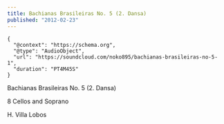 ```yaml
---
title: Bachianas Brasileiras No. 5 (2. Dansa)
published: "2012-02-23"
---
```


```{trackId=37559543}
{
  "@context": "https://schema.org",
  "@type": "AudioObject",
  "url": "https://soundcloud.com/noko895/bachianas-brasileiras-no-5-1",
  "duration": "PT4M45S"
}
```

Bachianas Brasileiras No. 5 (2. Dansa)

8 Cellos and Soprano

H. Villa Lobos

